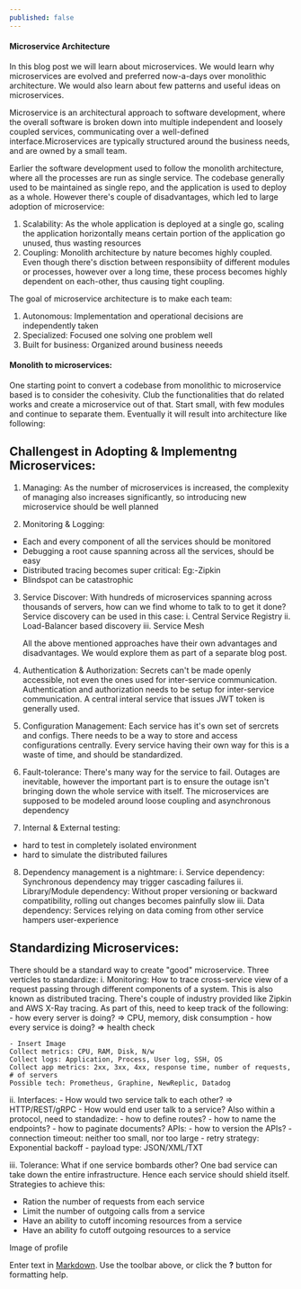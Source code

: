 ```yaml
---
published: false
---
```


#### Microservice Architecture
In this blog post we will learn about microservices. We would learn why microservices are evolved and preferred now-a-days over monolithic architecture. We would also learn about few patterns and useful ideas on microservices.

Microservice is an architectural approach to software development, where the overall software is broken down into multiple independent and loosely coupled services, communicating over a well-defined interface.Microservices are typically structured around the business needs, and are owned by a small team.

Earlier the software development used to follow the monolith architecture, where all the processes are run as single service. The codebase generally used to be maintained as single repo, and the application is used to deploy as a whole. However there's couple of disadvantages, which led to large adoption of microservice:
1. Scalability: As the whole application is deployed at a single go, scaling the application horizontally means certain portion of the application go unused, thus wasting resources
2. Coupling: Monolith architecture by nature becomes highly coupled. Even though there's disction between responsibiity of different modules or processes, however over a long time, these process becomes highly dependent on each-other, thus causing tight coupling.

The goal of microservice architecture is to make each team:
1. Autonomous: Implementation and operational decisions are independently taken
2. Specialized: Focused one solving one problem well
3. Built for business: Organized around business neeeds 

#### Monolith to microservices:
One starting point to convert a codebase from monolithic to microservice based is to consider the cohesivity. Club the functionalities that do related works and create a microservice out of that. Start small, with few modules and continue to separate them. Eventually it will result into architecture like following:

## Challengest in Adopting & Implementng Microservices:

1. Managing: As the number of microservices is increased, the complexity of managing also increases significantly, so introducing new microservice should be well planned

2. Monitoring & Logging: 
- Each and every component of all the services should be monitored
- Debugging a root cause spanning across all the services, should be easy
- Distributed tracing becomes super critical: Eg:-Zipkin
- Blindspot can be catastrophic

3. Service Discover:
With hundreds of microservices spanning across thousands of servers, how can we find whome to talk to to get it done? Service discovery can be used in this case:
	i. Central Service Registry
    ii. Load-Balancer based discovery
    iii. Service Mesh
    
   All the above mentioned approaches have their own advantages and disadvantages. We would explore them as part of a separate blog post.

4. Authentication & Authorization: Secrets can't be made openly accessible, not even the ones used for inter-service communication. Authentication and authorization needs to be setup for inter-service communication. A central interal service that issues JWT token is generally used.

5. Configuration Management: Each service has it's own set of sercrets and configs. There needs to be a way to store and access configurations centrally. Every service having their own way for this is a waste of time, and should be standardized.

6. Fault-tolerance: There's many way for the service to fail. Outages are inevitable, however the important part is to ensure the outage isn't bringing down the whole service with itself. The microservices are supposed to be modeled around loose coupling and asynchronous dependency

7. Internal & External testing:
- hard to test in completely isolated environment
- hard to simulate the distributed failures

8. Dependency management is a nightmare:
	i. Service dependency: Synchronous dependency may trigger cascading failures
    ii. Library/Module dependency: Without proper versioning or backward compatibility, rolling out changes becomes painfully slow
    iii. Data dependency: Services relying on data coming from other service hampers user-experience


## Standardizing Microservices:
There should be a standard way to create "good" microservice. Three verticles to standardize:
i. Monitoring: 
	How to trace cross-service view of a request passing through different components of a system. This is also known as distributed tracing. There's couple of industry provided like Zipkin and AWS X-Ray tracing. As part of this, need to keep track of the following:
    - how every server is doing? => CPU, memory, disk consumption
    - how every service is doing? => health check
    
    - Insert Image
    Collect metrics: CPU, RAM, Disk, N/w
    Collect logs: Application, Process, User log, SSH, OS
    Collect app metrics: 2xx, 3xx, 4xx, response time, number of requests, # of servers
    Possible tech: Prometheus, Graphine, NewReplic, Datadog
    
ii. Interfaces:
     - How would two service talk to each other? => HTTP/REST/gRPC
     - How would end user talk to a service?
     Also within a protocol, need to standadize:
     	- how to define routes?
        - how to name the endpoints?
        - how to paginate documents?
     APIs:
     	- how to version the APIs?
        - connection timeout: neither too small, nor too large
        - retry strategy: Exponential backoff
        - payload type: JSON/XML/TXT

iii. Tolerance: What if one service bombards other? One bad service can take down the entire infrastructure. Hence each service should shield itself. Strategies to achieve this:
- Ration the number of requests from each service
- Limit the number of outgoing calls from a service
- Have an ability to cutoff incoming resources from a service
- Have an ability fo cutoff outgoing resources to a service

Image of profile





    


Enter text in [Markdown](http://daringfireball.net/projects/markdown/). Use the toolbar above, or click the **?** button for formatting help.

